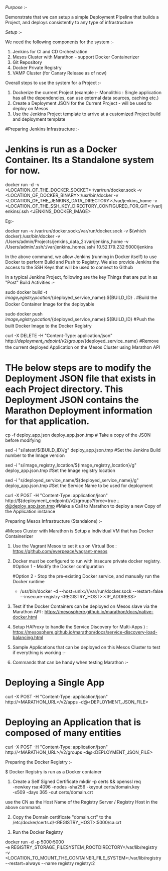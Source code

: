 *Purpose* :-

Demonstrate that we can setup a simple Deployment Pipeline that builds a Project, and deploys consistently to any type of infrastructure

*Setup* :-

We need the following components for the system :-

1. Jenkins for CI and CD Orchestration
2. Mesos Cluster with Marathon - support Docker Containerizer
3. Git Repository
4. Docker Private Registry
5. VAMP Cluster (for Canary Release as of now)

Overall steps to use the system for a Project :-

1. Dockerize the current Project (example :- Monolithic : Single application has all the dependencies, can use external data sources, caching etc.)
2. Create a Deployment JSON for the Current Project - will be used to deploy on Mesos 
3. Use the Jenkins Project template to arrive at a customized Project build and deployment template


#Preparing Jenkins Infrastructure :-

# Jenkins is run as a Docker Container. Its a Standalone system for now. 

docker run -d -v <LOCATION_OF_THE_DOCKER_SOCKET>:/var/run/docker.sock -v <LOCATION_OF_DOCKER_BINARY>:/usr/bin/docker -v <LOCATION_OF_THE_JENKINS_DATA_DIRECTORY>:/var/jenkins_home -v <LOCATION_OF_THE_SSH_KEY_DIRECTORY_CONFIGURED_FOR_GIT>:/var/jenkins/.ssh <JENKINS_DOCKER_IMAGE> 

Eg:- 

docker run -v /var/run/docker.sock:/var/run/docker.sock -v $(which docker):/usr/bin/docker -v /Users/admin/Projects/jenkins_data_2:/var/jenkins_home -v /Users/admin/.ssh/:/var/jenkins_home/.ssh/ 10.52.179.232:5000/jenkins


In the above command, we allow Jenkins (running in Docker itself) to use Docker to perform Build and Push to Registry. We also provide Jenkins the access to the SSH Keys that will be used to connect to Github


In a typical Jenkins Project, following are the key Things that are put in as "Post" Build Activities :-

sudo docker build -t ${image_registry_location}/${deployed_service_name}:${BUILD_ID} . #Build the Docker Container Image for the deployable

sudo docker push ${image_registry_location}/${deployed_service_name}:${BUILD_ID} #Push the built Docker Image to the Docker Registry

curl -X DELETE -H "Content-Type: application/json" http://${deployment_endpoint}/v2/groups/${deployed_service_name} #Remove the current deployed Application on the Mesos Cluster using Marathon API

# THe below steps are to modify the Deployment JSON file that exists in each Project directory. This Deployment JSON contains the Marathon Deployment information for that application. 

cp -f deploy_app.json deploy_app.json.tmp # Take a copy of the JSON before modifying 

sed -i "s/latest/${BUILD_ID}/g" deploy_app.json.tmp #Set the Jenkins Build number to the Image version 

sed -i "s/image_registry_location/${image_registry_location}/g" deploy_app.json.tmp #Set the Image registry location 

sed -i "s/deployed_service_name/${deployed_service_name}/g" deploy_app.json.tmp #Set the Service Name to be used for deployment 

curl -X POST -H "Content-Type: application/json" http://${deployment_endpoint}/v2/groups?force=true -d@deploy_app.json.tmp #Make a Call to Marathon to deploy a new Copy of the Application instance



Preparing Mesos Infrastructure (Standalone) :-

#Mesos Cluster with Marathon is Setup a individual VM that has Docker Containerizer 

1. Use the Vagrant Mesos to set it up on Virtual Box : https://github.com/everpeace/vagrant-mesos

2. Docker must be configured to run with insecure private docker registry. 
	#Option 1 - Modify the Docker configuration

	#Option 2 - Stop the pre-existing Docker service, and manually run the Docker runtime
	- /usr/bin/docker -d --host=unix:///var/run/docker.sock --restart=false --insecure-registry <REGISTRY_HOST>:<IP_ADDRESS>

3. Test if the Docker Containers can be deployed on Mesos slave via the Marathon API : https://mesosphere.github.io/marathon/docs/native-docker.html

4. Setup HAProxy to handle the Service Discovery for Multi-Apps ) : https://mesosphere.github.io/marathon/docs/service-discovery-load-balancing.html

5. Sample Applications that can be deployed on this Mesos Cluster to test if everything is working :-

6. Commands that can be handy when testing Marathon :-

# Deploying a Single App
curl -X POST -H "Content-Type: application/json" http://<MARATHON_URL>/v2/apps -d@<DEPLOYMENT_JSON_FILE>

# Deploying an Application that is composed of many entities
curl -X POST -H "Content-Type: application/json" http://<MARATHON_URL>/v2/groups -d@<DEPLOYMENT_JSON_FILE>





Preparing the Docker Registry :-

$ Docker Registry is run as a Docker container

1. Create a Self Signed Certificate 
mkdir -p certs && openssl req \
	-newkey rsa:4096 -nodes -sha256 -keyout certs/domain.key \
	-x509 -days 365 -out certs/domain.crt

use the CN as the Host Name of the Registry Server / Registry Host in the above command.

2. Copy the Domain certificate "domain.crt" to the /etc/docker/certs.d/<REGISTRY_HOST>:5000/ca.crt

3. Run the Docker Registry 

  docker run -d -p 5000:5000 \
    -e REGISTRY_STORAGE_FILESYSTEM_ROOTDIRECTORY=/var/lib/registry \
    -v <LOCATION_TO_MOUNT_THE_CONTAINER_FILE_SYSTEM>:/var/lib/registry \
    --restart=always --name registry registry:2



